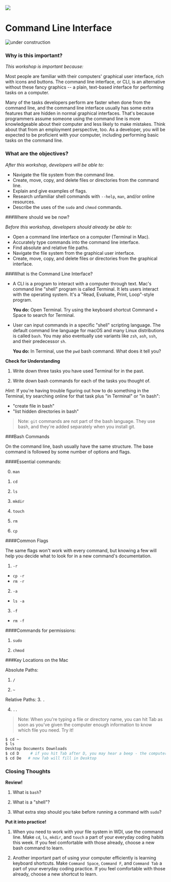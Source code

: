<!--
Location: SF
Last edited by: Brianna
-->

![](https://ga-dash.s3.amazonaws.com/production/assets/logo-9f88ae6c9c3871690e33280fcf557f33.png)

# Command Line Interface
![under construction](http://www.sharonkgilbert.com/wp-content/uploads/2015/12/Under-construction-1-150x150.png)

### Why is this important?
<!-- framing the "why" in big-picture/real world examples -->
*This workshop is important because:*

Most people are familiar with their computers' graphical user interface, rich with icons and buttons.   The command line interface, or CLI, is an alternative without these fancy graphics -- a plain, text-­based interface for performing tasks on a computer.

Many of the tasks developers perform are faster when done from the command line, and the command line interface usually has some extra features that are hidden in normal graphical interfaces. That's because programmers assume someone using the command line is more knowledgeable about their computer and less likely to make mistakes.  Think about that from an employment perspective, too. As a developer, you will be expected to be proficient with your computer, including performing basic tasks on the command line.

### What are the objectives?
<!-- specific/measurable goal for students to achieve -->
*After this workshop, developers will be able to:*

- Navigate the file system from the command line.
- Create, move, copy, and delete files or directories from the command line.
- Explain and give examples of flags.
- Research unfamiliar shell commands with `--help`, `man`, and/or online resources.
- Describe the uses of the `sudo` and `chmod` commands.


###Where should we be now?
<!-- call out the skills that are prerequisites -->
*Before this workshop, developers should already be able to:*

- Open a command line interface on a computer (Terminal in Mac).
- Accurately type commands into the command line interface.
- Find absolute and relative file paths.
- Navigate the file system from the graphical user interface.
- Create, move, copy, and delete files or directories from the graphical interface.


###What is the Command Line Interface?

- A CLI is a program to interact with a computer through text.  Mac's command line "shell" program is called Terminal. It lets users interact with the operating system.  It's a "Read, Evaluate, Print, Loop"-style program.

  **You do:** Open Terminal. Try using the keyboard shortcut Command + Space to search for Terminal.

- User can input commands in a specific "shell" scripting language. The default command line language for macOS and many Linux distributions is called `bash`. You may also eventually use variants like `zsh`, `ash`, `ssh`, and their predecessor `sh`.

  **You do:** In Terminal, use the `pwd` bash command.  What does it tell you?

**Check for Understanding**

1. Write down three tasks you have used Terminal for in the past.

1. Write down bash commands for each of the tasks you thought of.

*Hint*: If you're having trouble figuring out how to do something in the Terminal, try searching online for that task plus "in Terminal" or "in bash":

- "create file in bash"
- "list hidden directories in bash"

> Note: `git` commands are not part of the bash language. They use bash, and they're added separately when you install git.

###Bash Commands

On the command line, bash usually have the same structure. The base command is followed by some number of options and flags.

####Essential commands:

0. `man`

1. `cd`

2. `ls`

3. `mkdir`

4. `touch`

5. `rm`

6. `cp`


####Common Flags

The same flags won't work with every command, but knowing a few will help you decide what to look for in a new command's documentation.

1. `-r`
  - `cp -r`
  - `rm -r`

2.  `-a`
  -  `ls -a`

3. `-f`
  - `rm -f`


####Commands for permissions:

1. `sudo`

2. `chmod`

###Key Locations on the Mac

Absolute Paths:
1. `/`

2. `~`


Relative Paths:
3. `.`

4. `..`


> Note: When you're typing a file or directory name, you can hit Tab as soon as you've given the computer enough information to know which file you need. Try it!

  ```bash
  $ cd ~   
  $ ls  
  Desktop Documents Downloads
  $ cd D     # if you hit Tab after D, you may hear a beep - the computer can't tell which directory you want yet.
  $ cd De   # now Tab will fill in Desktop
  ```

### Closing Thoughts

**Review!**

1. What is `bash`?

1. What is a "shell"?

1. What extra step should you take before running a command with `sudo`?

**Put it into practice!**

1. When you need to work with your file system in WDI, use the command line.  Make `cd`, `ls`, `mkdir`, and `touch`  a part of your everyday coding habits this week.  If you feel comfortable with those already, choose a new bash command to learn.

1. Another important part of using your computer efficiently is learning keyboard shortcuts.  Make `Command Space`, `Command F`, and `Command Tab` a part of your everyday coding practice.   If you feel comfortable with those already, choose a new shortcut to learn. 

<!--
### Additional Resources

1. [In-depth HTTP Intro](http://code.tutsplus.com/tutorials/http-the-protocol-every-web-developer-must-know-part-1--net-31177)
1. [Starting an Express Project](http://expressjs.com/starter/installing.html)
1. [Express Hello World](http://expressjs.com/starter/hello-world.html)
1. [Express Basic Routing](http://expressjs.com/starter/basic-routing.html)
-->
